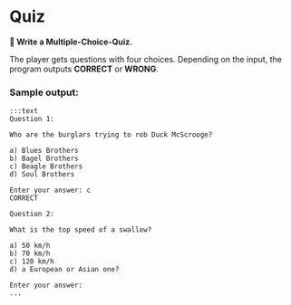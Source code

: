 
# Quiz

**🎯 Write a Multiple-Choice-Quiz.**

The player gets questions with four choices.
Depending on the input, the program outputs **CORRECT** or **WRONG**.

### Sample output:

    :::text
    Question 1:

    Who are the burglars trying to rob Duck McScrooge?

    a) Blues Brothers
    b) Bagel Brothers
    c) Beagle Brothers
    d) Soul Brothers

    Enter your answer: c
    CORRECT

    Question 2:

    What is the top speed of a swallow?

    a) 50 km/h
    b) 70 km/h
    c) 120 km/h
    d) a European or Asian one?

    Enter your answer:
    ...
